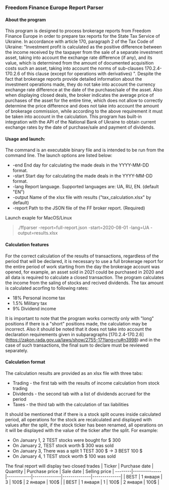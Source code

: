 ### Freedom Finance Europe Report Parser
#### About the program

This program is designed to process brokerage reports from Freedom Finance Europe in order to prepare tax reports for the State Tax Service of Ukraine. In accordance with article 170, paragraph 2 of the Tax Code of Ukraine: "Investment profit is calculated as the positive difference between the income received by the taxpayer from the sale of a separate investment asset, taking into account the exchange rate difference (if any), and its value, which is determined from the amount of documented acquisition costs such an asset, taking into account the norms of sub-clauses 170.2.4-170.2.6 of this clause (except for operations with derivatives) ".
Despite the fact that brokerage reports provide detailed information about the investment operations made, they do not take into account the currency exchange rate difference at the date of the purchase/sale of the asset. Also when displaying closed deals, the broker indicates the average price of purchases of the asset for the entire time, which does not allow to correctly determine the price difference and does not take into account the amount of brokerage commission, while according to the above requirement it must be taken into account in the calculation. This program has built-in integration with the API of the National Bank of Ukraine to obtain current exchange rates by the date of purchase/sale and payment of dividends.

#### Usage and launch:
The command is an executable binary file and is intended to be run from the command line. The launch options are listed below:
   - -end End day for calculating the made deals in the YYYY-MM-DD format.
   - -start Start day for calculating the made deals in the YYYY-MM-DD format.
   - -lang Report language. Supported languages are: UA, RU, EN. (default "EN")
   - -output Name of the xlsx file with results ("tax_calculation.xlsx" by default)
   - -report Path to the JSON file of the FF broker report. (Required)

Launch exaple for MacOS/Linux
> ./ffparser -report=full-report.json -start=2020-08-01 -lang=UA -output=results.xlsx

#### Calculation features
For the correct calculation of the results of transactions, regardless of the period that will be declared, it is necessary to use a full brokerage report for the entire period of work starting from the day the brokerage account was opened, for example, an asset sold in 2021 could be purchased in 2020 and all data is required to calculate a closed transaction. The program calculates the income from the saling of stocks and recived dividends. The tax amount is calculated acorfing to following rates:
- 18% Personal income tax
- 1.5% Military tax
- 9% Dividend income

It is important to note that the program works correctly only with "long" positions if there is a "short" positions made, the calculation may be incorrect. Also it should be noted that it does not take into account the declaration requirements given in subparagraphs [170.2.4-170.2.6] (https://zakon.rada.gov.ua/laws/show/2755-17?lang=ru#n3998) and in the case of such transactions, the final sum to declare must be reviewed separately.

#### Calculation format
The calculation results are provided as an xlsx file with three tabs:
- Trading - the first tab with the results of income calculation from stock trading
- Dividends - the second tab with a list of dividends accrued for the period
- Taxes - the third tab with the calculation of tax liabilities

It should be mentioned that if there is a stock split ocures inside calculated period, all operations for the stock are recalculated and displayed with values ​​after the split, if the stock ticker has been renamed, all operations on it will be displayed with the value of the ticker after the split. For example:
- On January 1, 2 TEST stocks were bought for $ 300
- On January 2, TEST stock worth $ 300 was sold
- On January 3, There was a split 1 TEST 300 $ -> 3 BEST 100 $
- On January 4, 1 TEST stock worth $ 100 was sold

The final report will display two closed trades
| Ticker | Purchase date | Quantity | Purchase price | Sale date | Selling price |
--------|--------------|------------|--------------|--------------|--------------|
| BEST | 1 января | 3 | 100$ | 2 января | 100$ |
| BEST | 1 января | 1 | 100$ | 2 января | 100$ |
